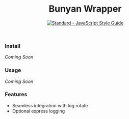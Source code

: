<h1 align="center">
  Bunyan Wrapper
</h1>

<p align="center">  
  <a href="http://standardjs.com"><img src="https://img.shields.io/badge/code_style-standard-brightgreen.svg" alt="Standard - JavaScript Style Guide"></a>
</p>

<br>

### Install
*Coming Soon*

### Usage
*Coming Soon*

### Features
* Seamless integration with log rotate
* Optional express logging

